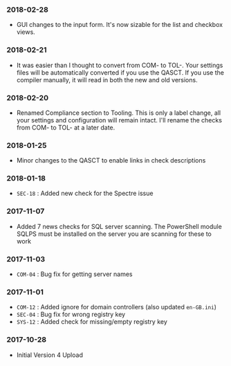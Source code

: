 ### 2018-02-28
- GUI changes to the input form.  It's now sizable for the list and checkbox views.

### 2018-02-21
- It was easier than I thought to convert from COM- to TOL-.  Your settings files will be automatically converted if you use the QASCT.  If you use the compiler manually, it will read in both the new and old versions.

### 2018-02-20
- Renamed Compliance section to Tooling.  This is only a label change, all your settings and configuration will remain intact.  I'll rename the checks from COM- to TOL- at a later date.

### 2018-01-25
- Minor changes to the QASCT to enable links in check descriptions

### 2018-01-18
- `SEC-18` : Added new check for the Spectre issue

### 2017-11-07
- Added 7 news checks for SQL server scanning.  The PowerShell module SQLPS must be installed on the server you are scanning for these to work

### 2017-11-03
- `COM-04` : Bug fix for getting server names

### 2017-11-01
- `COM-12` : Added ignore for domain controllers (also updated `en-GB.ini`)
- `SEC-04` : Bug fix for wrong registry key
- `SYS-12` : Added check for missing/empty registry key

### 2017-10-28
- Initial Version 4 Upload
